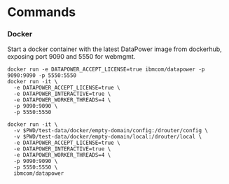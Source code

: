# Commands

### Docker

Start a docker container with the latest DataPower image from dockerhub, exposing port 9090 and 5550 for webmgmt.
```
docker run -e DATAPOWER_ACCEPT_LICENSE=true ibmcom/datapower -p 9090:9090 -p 5550:5550
docker run -it \
  -e DATAPOWER_ACCEPT_LICENSE=true \
  -e DATAPOWER_INTERACTIVE=true \
  -e DATAPOWER_WORKER_THREADS=4 \
  -p 9090:9090 \
  -p 5550:5550

docker run -it \
  -v $PWD/test-data/docker/empty-domain/config:/drouter/config \
  -v $PWD/test-data/docker/empty-domain/local:/drouter/local \
  -e DATAPOWER_ACCEPT_LICENSE=true \
  -e DATAPOWER_INTERACTIVE=true \
  -e DATAPOWER_WORKER_THREADS=4 \
  -p 9090:9090 \
  -p 5550:5550 \
  ibmcom/datapower
```